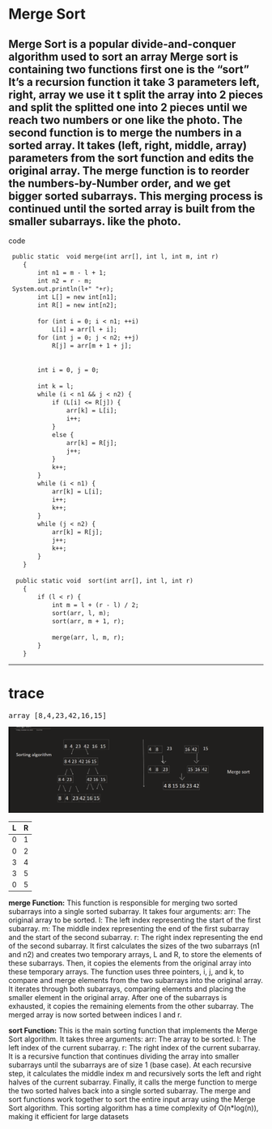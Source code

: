 # Merge Sort
Merge Sort is a popular divide-and-conquer algorithm used to sort an array
Merge sort is containing two functions first one is the “sort”
It’s a recursion function it take 3 parameters left, right, array we use it t split the array into 2 pieces and split the splitted one into 2 pieces until we reach two numbers or one like the photo.
The second function is to merge the numbers in a sorted array.
It takes (left, right, middle, array) parameters from the sort function and edits the original array.
The merge function is to reorder the numbers-by-Number order, and we get bigger sorted subarrays. This merging process is continued until the sorted array is built from the smaller subarrays.
like the photo.
---
code
```
 public static  void merge(int arr[], int l, int m, int r)
    {
        int n1 = m - l + 1;
        int n2 = r - m;
 System.out.println(l+" "+r);
        int L[] = new int[n1];
        int R[] = new int[n2];
 
        for (int i = 0; i < n1; ++i)
            L[i] = arr[l + i];
        for (int j = 0; j < n2; ++j)
            R[j] = arr[m + 1 + j];
 
 
        int i = 0, j = 0;
 
        int k = l;
        while (i < n1 && j < n2) {
            if (L[i] <= R[j]) {
                arr[k] = L[i];
                i++;
            }
            else {
                arr[k] = R[j];
                j++;
            }
            k++;
        }
        while (i < n1) {
            arr[k] = L[i];
            i++;
            k++;
        }
        while (j < n2) {
            arr[k] = R[j];
            j++;
            k++;
        }
    }
 
  public static void  sort(int arr[], int l, int r)
    {
        if (l < r) {
            int m = l + (r - l) / 2;
            sort(arr, l, m);
            sort(arr, m + 1, r);
 
            merge(arr, l, m, r);
        }
    }
```
---

# trace 
<pre>
array [8,4,23,42,16,15]  </pre>  
![](mergesort2.png)

|   L   |   R   |
| ----- | ----- |
|   0   |   1   |
|   0   |   2   |
|   3   |   4   |
|   3   |   5   |
|   0   |   5   |




<b> merge Function:</b>
This function is responsible for merging two sorted subarrays into a single sorted subarray.
It takes four arguments:
arr: The original array to be sorted.
l: The left index representing the start of the first subarray.
m: The middle index representing the end of the first subarray and the start of the second subarray.
r: The right index representing the end of the second subarray.
It first calculates the sizes of the two subarrays (n1 and n2) and creates two temporary arrays, L and R, to store the elements of these subarrays.
Then, it copies the elements from the original array into these temporary arrays.
The function uses three pointers, i, j, and k, to compare and merge elements from the two subarrays into the original array.
It iterates through both subarrays, comparing elements and placing the smaller element in the original array.
After one of the subarrays is exhausted, it copies the remaining elements from the other subarray.
The merged array is now sorted between indices l and r.

<b>sort Function:</b>
This is the main sorting function that implements the Merge Sort algorithm.
It takes three arguments:
arr: The array to be sorted.
l: The left index of the current subarray.
r: The right index of the current subarray.
It is a recursive function that continues dividing the array into smaller subarrays until the subarrays are of size 1 (base case).
At each recursive step, it calculates the middle index m and recursively sorts the left and right halves of the current subarray.
Finally, it calls the merge function to merge the two sorted halves back into a single sorted subarray.
The merge and sort functions work together to sort the entire input array using the Merge Sort algorithm. This sorting algorithm has a time complexity of O(n*log(n)), making it efficient for large datasets